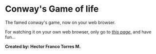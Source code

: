 # Conway's Game of life
The famed conway's game, now on your web browser.

For watching it on your own web browser, only go to [*this page*](https://hectorfranc.github.io/game-of-life/), and have fun...


**Created by: Hector Franco Torres M.**
